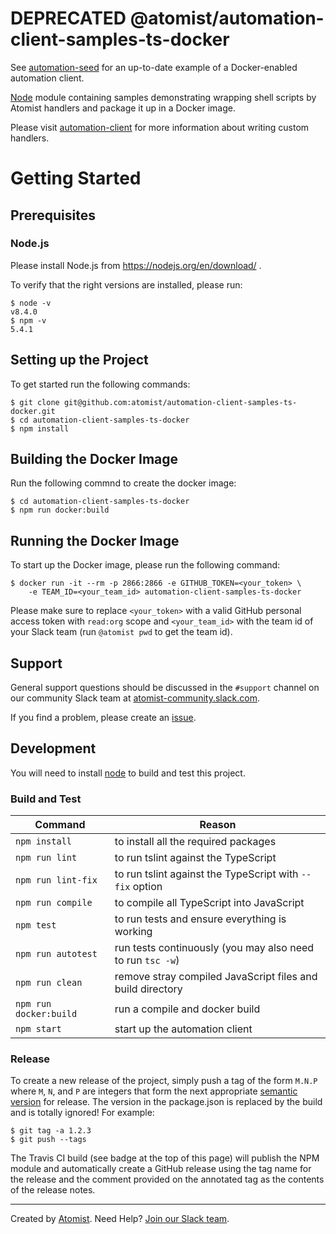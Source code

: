 # DEPRECATED @atomist/automation-client-samples-ts-docker

See [automation-seed](https://github.com/atomist/automation-seed-ts) for an
up-to-date example of a Docker-enabled automation client.

[Node][node] module containing samples demonstrating wrapping shell scripts 
by Atomist handlers and package it up in a Docker image.

Please visit [automation-client][automation-client] for more information about 
writing custom handlers.

[node]: https://nodejs.org/en/
[automation-client]: https://www.npmjs.com/package/@atomist/automation-client

# Getting Started

## Prerequisites

### Node.js

Please install Node.js from https://nodejs.org/en/download/ .

To verify that the right versions are installed, please run:

```
$ node -v
v8.4.0
$ npm -v
5.4.1
```

## Setting up the Project

To get started run the following commands:

```
$ git clone git@github.com:atomist/automation-client-samples-ts-docker.git
$ cd automation-client-samples-ts-docker
$ npm install
```

## Building the Docker Image

Run the following commnd to create the docker image:

```
$ cd automation-client-samples-ts-docker
$ npm run docker:build
```

## Running the Docker Image

To start up the Docker image, please run the following command:

```
$ docker run -it --rm -p 2866:2866 -e GITHUB_TOKEN=<your_token> \ 
    -e TEAM_ID=<your_team_id> automation-client-samples-ts-docker
```

Please make sure to replace `<your_token>` with a valid GitHub personal 
access token with `read:org` scope and `<your_team_id>` with the team id
of your Slack team (run `@atomist pwd` to get the team id).

## Support

General support questions should be discussed in the `#support`
channel on our community Slack team
at [atomist-community.slack.com][slack].

If you find a problem, please create an [issue][].

[issue]: https://github.com/atomist/automation-client-ts/issues

## Development

You will need to install [node][] to build and test this project.

### Build and Test

Command | Reason
------- | ------
`npm install` | to install all the required packages
`npm run lint` | to run tslint against the TypeScript
`npm run lint-fix` | to run tslint against the TypeScript with `--fix` option
`npm run compile` | to compile all TypeScript into JavaScript
`npm test` | to run tests and ensure everything is working
`npm run autotest` | run tests continuously (you may also need to run `tsc -w`)
`npm run clean` | remove stray compiled JavaScript files and build directory
`npm run docker:build` | run a compile and docker build
`npm start` | start up the automation client

### Release

To create a new release of the project, simply push a tag of the form
`M.N.P` where `M`, `N`, and `P` are integers that form the next
appropriate [semantic version][semver] for release.  The version in
the package.json is replaced by the build and is totally ignored!  For
example:

[semver]: http://semver.org

```
$ git tag -a 1.2.3
$ git push --tags
```

The Travis CI build (see badge at the top of this page) will publish
the NPM module and automatically create a GitHub release using the tag
name for the release and the comment provided on the annotated tag as
the contents of the release notes.

---
Created by [Atomist][atomist].
Need Help?  [Join our Slack team][slack].

[atomist]: https://www.atomist.com/
[slack]: https://join.atomist.com

